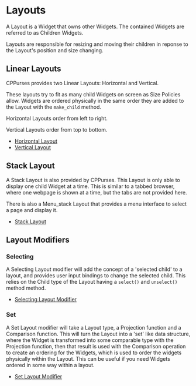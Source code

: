 # Layouts

A Layout is a Widget that owns other Widgets. The contained Widgets are referred
to as Children Widgets.

Layouts are responsible for resizing and moving their children in reponse to the
Layout's position and size changing.

## Linear Layouts

CPPurses provides two Linear Layouts: Horizontal and Vertical.

These layouts try to fit as many child Widgets on screen as Size Policies allow.
Widgets are ordered physically in the same order they are added to the Layout
with the `make_child` method.

Horizontal Layouts order from left to right.

Vertical Layouts order from top to bottom.

- [Horizontal Layout](horizontal.md)
- [Vertical Layout](vertical.md)

## Stack Layout

A Stack Layout is also provided by CPPurses. This Layout is only able to display
one child Widget at a time. This is similar to a tabbed browser, where one
webpage is shown at a time, but the tabs are not provided here.

There is also a Menu_stack Layout that provides a menu interface to select a
page and display it.

- [Stack Layout](stack.md)

## Layout Modifiers

### Selecting

A Selecting Layout modifier will add the concept of a 'selected child' to a
layout, and provides user input bindings to change the selected child. This
relies on the Child type of the Layout having a `select()` and `unselect()`
method method.

- [Selecting Layout Modifier](selecting.md)

### Set

A Set Layout modifier will take a Layout type, a Projection function and a
Comparison function. This will turn the Layout into a 'set' like data structure,
where the Widget is transformed into some comparable type with the Projection
function, then that result is used with the Comparison operation to create an
ordering for the Widgets, which is used to order the widgets physically within
the Layout. This can be useful if you need Widgets ordered in some way within a
layout.

- [Set Layout Modifier](set.md)
